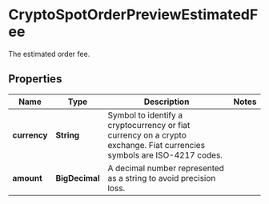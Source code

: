 

# CryptoSpotOrderPreviewEstimatedFee

The estimated order fee.

## Properties

| Name | Type | Description | Notes |
|------------ | ------------- | ------------- | -------------|
|**currency** | **String** | Symbol to identify a cryptocurrency or fiat currency on a crypto exchange. Fiat currencies symbols are ISO-4217 codes. |  |
|**amount** | **BigDecimal** | A decimal number represented as a string to avoid precision loss. |  |



